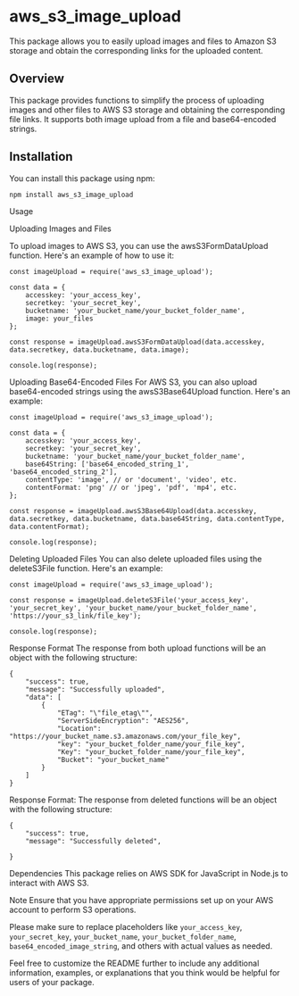 # aws_s3_image_upload

This package allows you to easily upload images and files to Amazon S3 storage and obtain the corresponding links for the uploaded content.

## Overview

This package provides functions to simplify the process of uploading images and other files to AWS S3 storage and obtaining the corresponding file links. It supports both image upload from a file and base64-encoded strings.

## Installation

You can install this package using npm:

``npm install aws_s3_image_upload``

Usage

Uploading Images and Files

To upload images to AWS S3, you can use the awsS3FormDataUpload function. Here's an example of how to use it:

````
const imageUpload = require('aws_s3_image_upload');

const data = {
    accesskey: 'your_access_key',
    secretkey: 'your_secret_key',
    bucketname: 'your_bucket_name/your_bucket_folder_name',
    image: your_files
};

const response = imageUpload.awsS3FormDataUpload(data.accesskey, data.secretkey, data.bucketname, data.image);

console.log(response);
````

Uploading Base64-Encoded Files
For AWS S3, you can also upload base64-encoded strings using the awsS3Base64Upload function. Here's an example:

````
const imageUpload = require('aws_s3_image_upload');

const data = {
    accesskey: 'your_access_key',
    secretkey: 'your_secret_key',
    bucketname: 'your_bucket_name/your_bucket_folder_name',
    base64String: ['base64_encoded_string_1', 'base64_encoded_string_2'],
    contentType: 'image', // or 'document', 'video', etc.
    contentFormat: 'png' // or 'jpeg', 'pdf', 'mp4', etc.
};

const response = imageUpload.awsS3Base64Upload(data.accesskey, data.secretkey, data.bucketname, data.base64String, data.contentType, data.contentFormat);

console.log(response);
````

Deleting Uploaded Files
You can also delete uploaded files using the deleteS3File function. Here's an example:

````
const imageUpload = require('aws_s3_image_upload');

const response = imageUpload.deleteS3File('your_access_key', 'your_secret_key', 'your_bucket_name/your_bucket_folder_name', 'https://your_s3_link/file_key');

console.log(response);
````

Response Format
The response from both upload functions will be an object with the following structure:

````
{
    "success": true,
    "message": "Successfully uploaded",
    "data": [
        {
            "ETag": "\"file_etag\"",
            "ServerSideEncryption": "AES256",
            "Location": "https://your_bucket_name.s3.amazonaws.com/your_file_key",
            "key": "your_bucket_folder_name/your_file_key",
            "Key": "your_bucket_folder_name/your_file_key",
            "Bucket": "your_bucket_name"
        }
    ]
}
````
Response Format:
The response from deleted functions will be an object with the following structure:
````
{
    "success": true,
    "message": "Successfully deleted",
    
}
````
Dependencies
This package relies on AWS SDK for JavaScript in Node.js to interact with AWS S3.

Note
Ensure that you have appropriate permissions set up on your AWS account to perform S3 operations.



Please make sure to replace placeholders like `your_access_key`, `your_secret_key`, `your_bucket_name`, `your_bucket_folder_name`, `base64_encoded_image_string`, and others with actual values as needed.

Feel free to customize the README further to include any additional information, examples, or explanations that you think would be helpful for users of your package.
